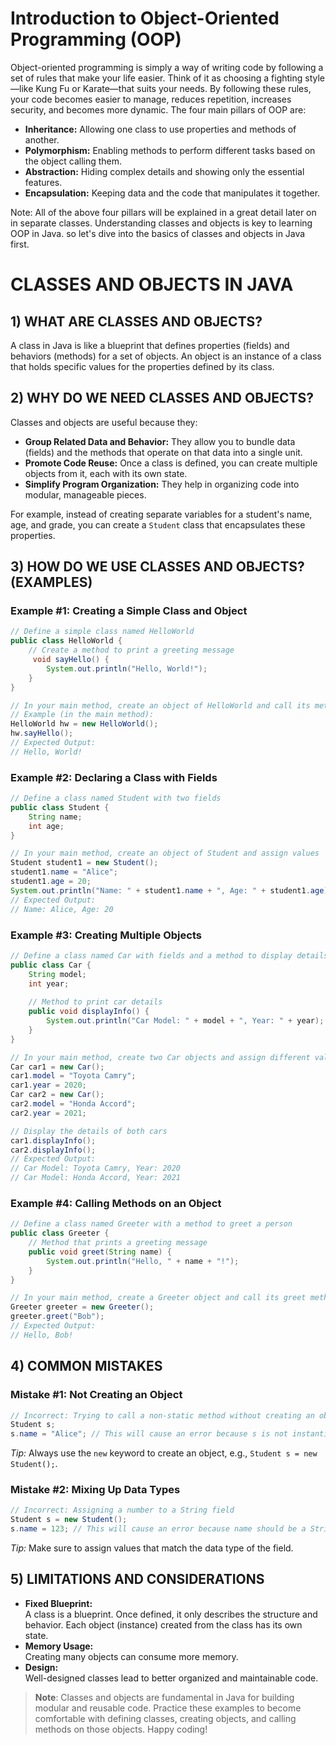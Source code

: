 
# Introduction to Object-Oriented Programming (OOP)

Object-oriented programming is simply a way of writing code by following a set of rules that make your life easier. Think of it as choosing a fighting style—like Kung Fu or Karate—that suits your needs. By following these rules, your code becomes easier to manage, reduces repetition, increases security, and becomes more dynamic. The four main pillars of OOP are:


- **Inheritance:** Allowing one class to use properties and methods of another.
- **Polymorphism:** Enabling methods to perform different tasks based on the object calling them.
- **Abstraction:** Hiding complex details and showing only the essential features.
- **Encapsulation:** Keeping data and the code that manipulates it together.

Note: All of the above four pillars will be explained in a great detail later on in separate classes.
Understanding classes and objects is key to learning OOP in Java. so let's dive into the basics of classes and objects in Java first.

# CLASSES AND OBJECTS IN JAVA

## 1) WHAT ARE CLASSES AND OBJECTS?
A class in Java is like a blueprint that defines properties (fields) and behaviors (methods) for a set of objects. An object is an instance of a class that holds specific values for the properties defined by its class.

## 2) WHY DO WE NEED CLASSES AND OBJECTS?
Classes and objects are useful because they:
- **Group Related Data and Behavior:** They allow you to bundle data (fields) and the methods that operate on that data into a single unit.
- **Promote Code Reuse:** Once a class is defined, you can create multiple objects from it, each with its own state.
- **Simplify Program Organization:** They help in organizing code into modular, manageable pieces.

For example, instead of creating separate variables for a student's name, age, and grade, you can create a `Student` class that encapsulates these properties.

## 3) HOW DO WE USE CLASSES AND OBJECTS? (EXAMPLES)

### Example #1: Creating a Simple Class and Object
```java
// Define a simple class named HelloWorld
public class HelloWorld {
    // Create a method to print a greeting message
     void sayHello() {
        System.out.println("Hello, World!");
    }
}

// In your main method, create an object of HelloWorld and call its method
// Example (in the main method):
HelloWorld hw = new HelloWorld();
hw.sayHello();
// Expected Output:
// Hello, World!
```

### Example #2: Declaring a Class with Fields
```java
// Define a class named Student with two fields
public class Student {
    String name;
    int age;
}

// In your main method, create an object of Student and assign values
Student student1 = new Student();
student1.name = "Alice";
student1.age = 20;
System.out.println("Name: " + student1.name + ", Age: " + student1.age);
// Expected Output:
// Name: Alice, Age: 20
```

### Example #3: Creating Multiple Objects
```java
// Define a class named Car with fields and a method to display details
public class Car {
    String model;
    int year;
    
    // Method to print car details
    public void displayInfo() {
        System.out.println("Car Model: " + model + ", Year: " + year);
    }
}

// In your main method, create two Car objects and assign different values
Car car1 = new Car();
car1.model = "Toyota Camry";
car1.year = 2020;
Car car2 = new Car();
car2.model = "Honda Accord";
car2.year = 2021;

// Display the details of both cars
car1.displayInfo();
car2.displayInfo();
// Expected Output:
// Car Model: Toyota Camry, Year: 2020
// Car Model: Honda Accord, Year: 2021
```

### Example #4: Calling Methods on an Object
```java
// Define a class named Greeter with a method to greet a person
public class Greeter {
    // Method that prints a greeting message
    public void greet(String name) {
        System.out.println("Hello, " + name + "!");
    }
}

// In your main method, create a Greeter object and call its greet method
Greeter greeter = new Greeter();
greeter.greet("Bob");
// Expected Output:
// Hello, Bob!
```

## 4) COMMON MISTAKES

### Mistake #1: Not Creating an Object
```java
// Incorrect: Trying to call a non-static method without creating an object
Student s;
s.name = "Alice"; // This will cause an error because s is not instantiated.
```
*Tip:* Always use the `new` keyword to create an object, e.g., `Student s = new Student();`.

### Mistake #2: Mixing Up Data Types
```java
// Incorrect: Assigning a number to a String field
Student s = new Student();
s.name = 123; // This will cause an error because name should be a String.
```
*Tip:* Make sure to assign values that match the data type of the field.

## 5) LIMITATIONS AND CONSIDERATIONS

- **Fixed Blueprint:**  
  A class is a blueprint. Once defined, it only describes the structure and behavior. Each object (instance) created from the class has its own state.
- **Memory Usage:**  
  Creating many objects can consume more memory.
- **Design:**  
  Well-designed classes lead to better organized and maintainable code.

> **Note**: Classes and objects are fundamental in Java for building modular and reusable code. Practice these examples to become comfortable with defining classes, creating objects, and calling methods on those objects. Happy coding!
